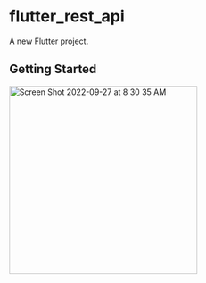 # flutter_rest_api

A new Flutter project.

## Getting Started

<img width="337" alt="Screen Shot 2022-09-27 at 8 30 35 AM" src="https://user-images.githubusercontent.com/12158468/192417871-31ce53e1-7770-4983-90e7-b48445649314.png">

